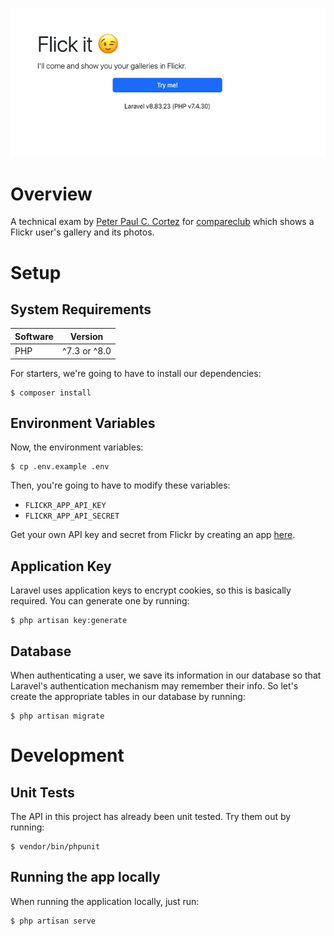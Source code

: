 ![Image](public/img/app.png "Figured")

# Overview
A technical exam by [Peter Paul C. Cortez](mailto:innov.petercortez@gmail.com) for [compareclub](https://compareclub.com.au/) which shows a Flickr user's gallery and its photos.

# Setup
## System Requirements
| Software | Version      |
|----------|--------------|
| PHP      | ^7.3 or ^8.0 |

For starters, we're going to have to install our dependencies:
```shell
$ composer install
```

## Environment Variables
Now, the environment variables:
```shell
$ cp .env.example .env
```

Then, you're going to have to modify these variables:
* `FLICKR_APP_API_KEY`
* `FLICKR_APP_API_SECRET`

Get your own API key and secret from Flickr by creating an app [here](https://www.flickr.com/services/apps/create/apply/).

## Application Key
Laravel uses application keys to encrypt cookies, so this is basically required. You can generate one by running:
```shell
$ php artisan key:generate
```

## Database
When authenticating a user, we save its information in our database so that Laravel's authentication mechanism may remember their info. So let's
create the appropriate tables in our database by running:
```shell
$ php artisan migrate
```

# Development
## Unit Tests
The API in this project has already been unit tested. Try them out by running:
```shell
$ vendor/bin/phpunit
```

## Running the app locally
When running the application locally, just run:
```shell
$ php artisan serve
```
